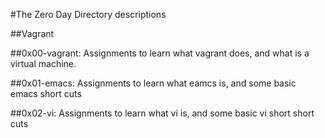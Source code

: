 #The Zero Day
Directory descriptions

##Vagrant


##0x00-vagrant:
Assignments to learn what vagrant does, and what is a virtual machine.

##0x01-emacs:
Assignments to learn what eamcs is, and some basic emacs short cuts

##0x02-vi:
Assignments to learn what vi is, and some basic vi short short cuts